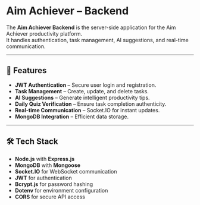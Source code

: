 # Aim Achiever – Backend

The **Aim Achiever Backend** is the server-side application for the Aim Achiever productivity platform.  
It handles authentication, task management, AI suggestions, and real-time communication.

---

## 🚀 Features
- **JWT Authentication** – Secure user login and registration.
- **Task Management** – Create, update, and delete tasks.
- **AI Suggestions** – Generate intelligent productivity tips.
- **Daily Quiz Verification** – Ensure task completion authenticity.
- **Real-time Communication** – Socket.IO for instant updates.
- **MongoDB Integration** – Efficient data storage.

---

## 🛠 Tech Stack
- **Node.js** with **Express.js**
- **MongoDB** with **Mongoose**
- **Socket.IO** for WebSocket communication
- **JWT** for authentication
- **Bcrypt.js** for password hashing
- **Dotenv** for environment configuration
- **CORS** for secure API access
